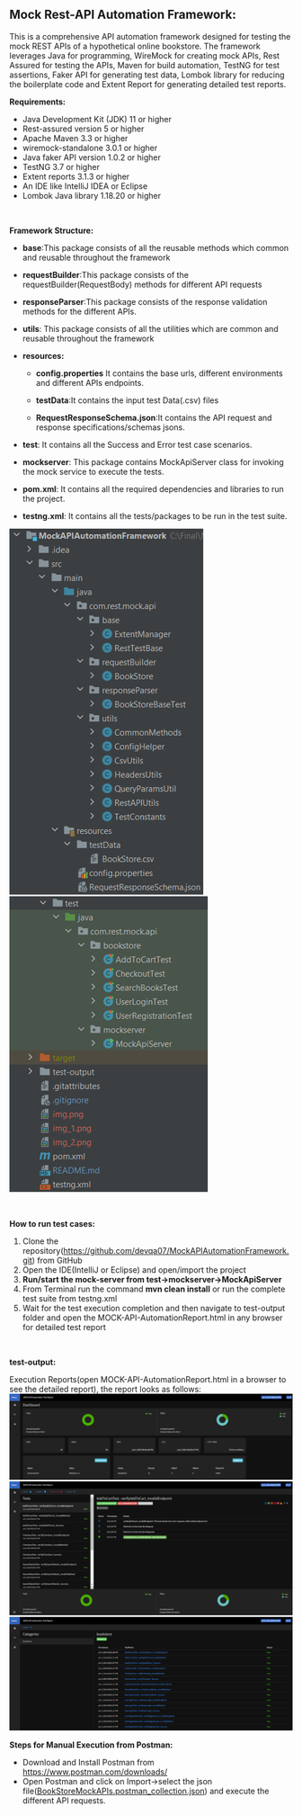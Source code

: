 **<h2>Mock Rest-API Automation Framework:**</h2>

This is a comprehensive API automation framework designed for testing the mock REST APIs of a hypothetical online bookstore. 
The framework leverages Java for programming, WireMock for creating mock APIs, Rest Assured for testing the APIs, Maven for build automation, TestNG for test assertions, Faker API for generating test data,
Lombok library for reducing the boilerplate code and Extent Report for generating detailed test reports.


****Requirements:<br>****
* Java Development Kit (JDK) 11 or higher<br>
* Rest-assured version 5 or higher<br>
* Apache Maven 3.3 or higher<br>
* wiremock-standalone 3.0.1 or higher<br>
* Java faker API version 1.0.2 or higher<br>
* TestNG 3.7 or higher
* Extent reports 3.1.3 or higher<br>
* An IDE like IntelliJ IDEA or Eclipse<br>
* Lombok Java library 1.18.20 or higher 

<br>

****Framework Structure:****

* **base**:This package consists of all the reusable methods which common and reusable throughout the framework

* **requestBuilder**:This package consists of the requestBuilder(RequestBody) methods for different API requests

* **responseParser**:This package consists of the response validation methods for the different APIs.

* **utils**: This package consists of all the utilities which are common and reusable throughout the framework

* ****resources:****

    * **config.properties** It contains the base urls, different environments and different APIs endpoints.

  * **testData**:It contains the input test Data(.csv) files

  * **RequestResponseSchema.json**:It contains the API request and response specifications/schemas jsons.

* **test**: It contains all the Success and Error test case scenarios.

* **mockserver**: This package contains MockApiServer class for invoking the mock service to execute the tests.

* **pom.xml**: It contains all the required dependencies and libraries to run the project.

* **testng.xml**: It contains all the tests/packages to be run in the test suite.

![img_1.png](img_1.png)<br>
![img_3.png](img_3.png)


<br>

****How to run test cases:****

1. Clone the repository(https://github.com/devqa07/MockAPIAutomationFramework.git) from GitHub
2. Open the IDE(IntelliJ or Eclipse) and open/import the project
3. **Run/start the mock-server from test->mockserver->MockApiServer**
4. From Terminal run the command **mvn clean install** or run the complete test suite from testng.xml 
5. Wait for the test execution completion and then navigate to test-output folder and open the MOCK-API-AutomationReport.html in any browser for detailed test report

<br>

****test-output:****

Execution Reports(open MOCK-API-AutomationReport.html in a browser to see the detailed report), the report looks as follows:<br>
![img_4.png](img_4.png) <br>
![img_5.png](img_5.png) <br>
![img_6.png](img_6.png)

****Steps for Manual Execution from Postman:****
* Download and Install Postman from https://www.postman.com/downloads/
* Open Postman and click on Import->select the json file([BookStoreMockAPIs.postman_collection.json](..%2F..%2FMyStuff%2FActual%2FBookStoreMockAPIs.postman_collection.json)) and execute the different API requests.

